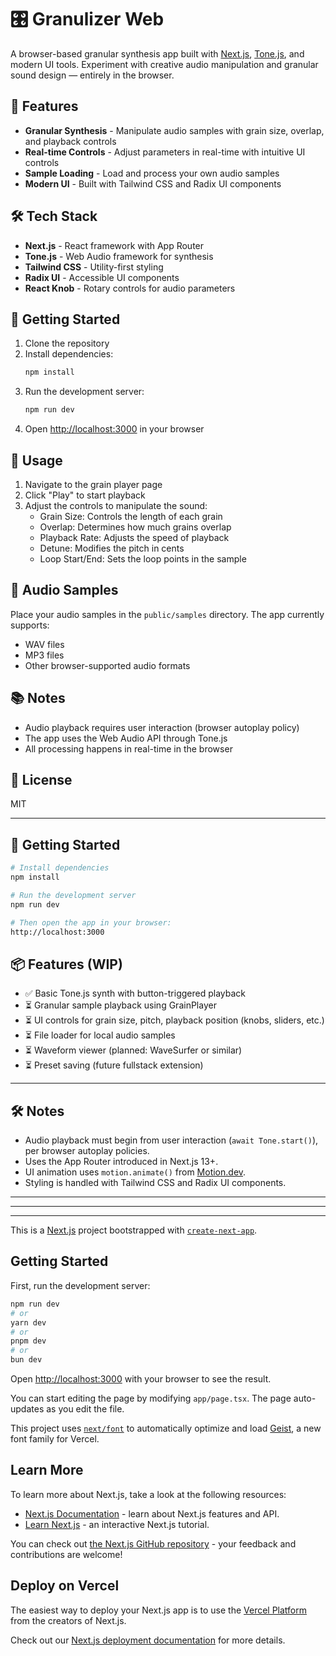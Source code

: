 # 🎛️ Granulizer Web

A browser-based granular synthesis app built with [Next.js](https://nextjs.org/), [Tone.js](https://tonejs.github.io/), and modern UI tools. Experiment with creative audio manipulation and granular sound design — entirely in the browser.

## 🚀 Features

- **Granular Synthesis** - Manipulate audio samples with grain size, overlap, and playback controls
- **Real-time Controls** - Adjust parameters in real-time with intuitive UI controls
- **Sample Loading** - Load and process your own audio samples
- **Modern UI** - Built with Tailwind CSS and Radix UI components

## 🛠️ Tech Stack

- **Next.js** - React framework with App Router
- **Tone.js** - Web Audio framework for synthesis
- **Tailwind CSS** - Utility-first styling
- **Radix UI** - Accessible UI components
- **React Knob** - Rotary controls for audio parameters

## 🚀 Getting Started

1. Clone the repository
2. Install dependencies:
   ```bash
   npm install
   ```
3. Run the development server:
   ```bash
   npm run dev
   ```
4. Open [http://localhost:3000](http://localhost:3000) in your browser

## 📝 Usage

1. Navigate to the grain player page
2. Click "Play" to start playback
3. Adjust the controls to manipulate the sound:
   - Grain Size: Controls the length of each grain
   - Overlap: Determines how much grains overlap
   - Playback Rate: Adjusts the speed of playback
   - Detune: Modifies the pitch in cents
   - Loop Start/End: Sets the loop points in the sample

## 🎵 Audio Samples

Place your audio samples in the `public/samples` directory. The app currently supports:
- WAV files
- MP3 files
- Other browser-supported audio formats

## 📚 Notes

- Audio playback requires user interaction (browser autoplay policy)
- The app uses the Web Audio API through Tone.js
- All processing happens in real-time in the browser

## 📄 License

MIT

---

## 🧪 Getting Started

```bash
# Install dependencies
npm install

# Run the development server
npm run dev

# Then open the app in your browser:
http://localhost:3000
```


## 📦 Features (WIP)

- ✅ Basic Tone.js synth with button-triggered playback
- ⏳ Granular sample playback using GrainPlayer
- ⏳ UI controls for grain size, pitch, playback position (knobs, sliders, etc.)
- ⏳ File loader for local audio samples
- ⏳ Waveform viewer (planned: WaveSurfer or similar)
- ⏳ Preset saving (future fullstack extension)



---

## 🛠️ Notes

- Audio playback must begin from user interaction (`await Tone.start()`), per browser autoplay policies.
- Uses the App Router introduced in Next.js 13+.
- UI animation uses `motion.animate()` from [Motion.dev](https://motion.dev/).
- Styling is handled with Tailwind CSS and Radix UI components.





---
---
---

This is a [Next.js](https://nextjs.org) project bootstrapped with [`create-next-app`](https://nextjs.org/docs/app/api-reference/cli/create-next-app).

## Getting Started

First, run the development server:

```bash
npm run dev
# or
yarn dev
# or
pnpm dev
# or
bun dev
```

Open [http://localhost:3000](http://localhost:3000) with your browser to see the result.

You can start editing the page by modifying `app/page.tsx`. The page auto-updates as you edit the file.

This project uses [`next/font`](https://nextjs.org/docs/app/building-your-application/optimizing/fonts) to automatically optimize and load [Geist](https://vercel.com/font), a new font family for Vercel.

## Learn More

To learn more about Next.js, take a look at the following resources:

- [Next.js Documentation](https://nextjs.org/docs) - learn about Next.js features and API.
- [Learn Next.js](https://nextjs.org/learn) - an interactive Next.js tutorial.

You can check out [the Next.js GitHub repository](https://github.com/vercel/next.js) - your feedback and contributions are welcome!

## Deploy on Vercel

The easiest way to deploy your Next.js app is to use the [Vercel Platform](https://vercel.com/new?utm_medium=default-template&filter=next.js&utm_source=create-next-app&utm_campaign=create-next-app-readme) from the creators of Next.js.

Check out our [Next.js deployment documentation](https://nextjs.org/docs/app/building-your-application/deploying) for more details.
